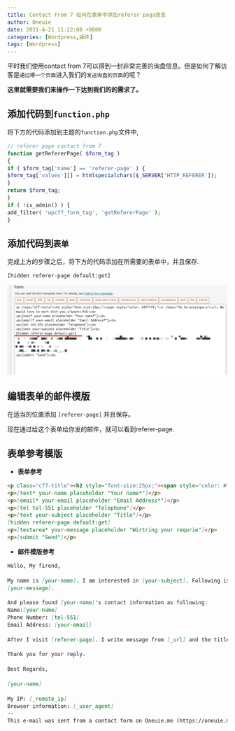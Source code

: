 ```yaml
---
title: Contact From 7 如何在表单中添加referer paga信息
author: Oneuie
date: 2021-4-21 11:22:00 +0800
categories: [Wordpress,插件]
tags: [Wordpress]
---
```


平时我们使用contact from 7可以得到一封非常完善的询盘信息。但是如何了解访客是`通过哪一个页面`进入我们的`发送询盘的页面`的呢？

**这里就需要我们来操作一下达到我们的的需求了。**

## 添加代码到`function.php`

将下方的代码添加到主题的`function.php`文件中,

```php
// referer page contact from 7
function getRefererPage( $form_tag )
{
if ( $form_tag['name'] == 'referer-page' ) {
$form_tag['values'][] = htmlspecialchars($_SERVER['HTTP_REFERER']);
}
return $form_tag;
}
if ( !is_admin() ) {
add_filter( 'wpcf7_form_tag', 'getRefererPage' );
}
```
## 添加代码到`表单`

完成上方的步骤之后，将下方的代码添加在所需要的表单中，并且保存.

```
[hidden referer-page default:get]
```

![Contactfrom7](/assets/img/post/contact%20from%207.jpg)

## 编辑表单的邮件模版

在适当的位置添加 `[referer-page]` 并且保存。

现在通过给这个表单给你发的邮件，就可以看到referer-page. 

## 表单参考模版

- **表单参考**

```markdown
<p class="cf7-title"><h2 style="font-size:25px;"><span style="color: #ffffff;"><i class="fa fa-envelope-o"></i> We would love to work with you.</span></h2></p>
<p>[text* your-name placeholder "Your name*"]</p>
<p>[email* your-email placeholder "Email Address*"]</p>
<p>[tel tel-551 placeholder "Telephone"]</p>
<p>[text your-subject placeholder "Title"]</p>
[hidden referer-page default:get]
<p>[textarea* your-message placeholder "Wirtring your requrie"]</p>
<p>[submit "Send"]</p>
```
- **邮件模版参考**

```markdown
Hello, My firend,

My name is [your-name]. I am interested in [your-subject]. Following is my detail require:
[your-message].

And please found [your-name]'s contact information as following:
Name:[your-name]
Phone Number: [tel-551]
Email Address: [your-email]

After I visit [referer-page]. I write message from [_url] and the title is [_post_title].

Thank you for your reply.

Best Regards,

[your-name]

My IP: [_remote_ip]
Browser information: [_user_agent]
-- 
This e-mail was sent from a contact form on Oneuie.me (https://oneuie.me)
```
